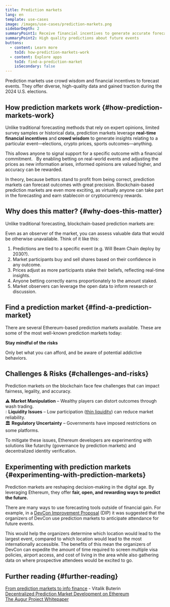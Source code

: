 ```yaml
---
title: Prediction markets
lang: en
template: use-cases
image: /images/use-cases/prediction-markets.png
sidebarDepth: 2
summaryPoint1: Receive financial incentives to generate accurate forecasts 
summaryPoint2: High quality predictions about future events
buttons: 
  - content: Learn more
    toId: how-prediction-markets-work
  - content: Explore apps
    toId: find-a-prediction-market
    isSecondary: false
---
```


Prediction markets use crowd wisdom and financial incentives to forecast events. They offer diverse, high-quality data and gained traction during the 2024 U.S. elections.

## How prediction markets work {#how-prediction-markets-work}

Unlike traditional forecasting methods that rely on expert opinions, limited survey samples or historical data, prediction markets leverage **real-time financial incentives** and **crowd wisdom** to generate insights relating to a particular event—elections, crypto prices, sports outcomes—anything. 

This allows anyone to signal support for a specific outcome with a financial commitment.
 
By enabling betting on real-world events and adjusting the prices as new information arises, informed opinions are valued higher, and accuracy can be rewarded. 

In theory, because bettors stand to profit from being correct, prediction markets can forecast outcomes with great precision. Blockchain-based prediction markets are even more exciting, as virtually anyone can take part in the forecasting and earn stablecoin or cryptocurrency rewards.

## Why does this matter? {#why-does-this-matter}

Unlike traditional forecasting, blockchain-based prediction markets are:

<CardGrid>
  <Card title="Incentivized" emoji=":money_with_wings:" description="Participants stake real funds, which infers high-quality predictions."/>
  <Card title="Decentralization" emoji="🌎" description="Using blockchain and smart contracts ensures transparent and automated payouts." />
  <Card title="Market driven odds" emoji="🤝" description="Prices are set by traders buying and selling outcome shares, rather than preset by a centralized bookmaker." />
</CardGrid>

Even as an observer of the market, you can assess valuable data that would be otherwise unavailable. Think of it like this:

1. Predictions are tied to a specific event (e.g. Will Beam Chain deploy by 2030?).
2. Market participants buy and sell shares based on their confidence in any outcome.
3. Prices adjust as more participants stake their beliefs, reflecting real-time insights.
4. Anyone betting correctly earns proportionately to the amount staked. 
5. Market observers can leverage the open data to inform research or discussion.

## Find a prediction market {#find-a-prediction-market}

There are several Ethereum-based prediction markets available. These are some of the most well-known prediction markets today:

<PredictionMarketLists />

<InfoBanner isWarning emoji="💡">
  <p className="mt-0"><strong>Stay mindful of the risks</strong></p>
  <p className="mt-2">Only bet what you can afford, and be aware of potential addictive behaviors.</p>
</InfoBanner>

## Challenges & Risks {#challenges-and-risks}

Prediction markets on the blockchain face few challenges that can impact fairness, legality, and accuracy.

⚠️ **Market Manipulation** – Wealthy players can distort outcomes through wash trading.  
💧 **Liquidity Issues** – Low participation ([thin liquidity](https://www.investopedia.com/terms/t/thinmarket.asp)) can reduce market reliability.  
🏛 **Regulatory Uncertainty** – Governments have imposed restrictions on some platforms.

To mitigate these issues, Ethereum developers are experimenting with solutions like futarchy (governance by prediction markets) and decentralized identity verification.

## Experimenting with prediction markets {#experimenting-with-prediction-markets}

Prediction markets are reshaping decision-making in the digital age. By leveraging Ethereum, they offer **fair, open, and rewarding ways to predict the future.**

There are many ways to use forecasting tools outside of financial gain. For example, in a [DevCon Improvement Proposal](https://forum.devcon.org/t/futarchy-decision-markets-for-deciding-next-devcon/5305) (DIP) it was suggested that the organizers of DevCon use prediction markets to anticipate attendance for future events. 

This would help the organizers determine which location would lead to the largest event, compared to which location would lead to the most internationally accessible. The benefits of this mean the organizers of DevCon can expedite the amount of time required to screen multiple
visa policies, airport access, and cost of living in the area while also gathering data on where prospective attendees would be excited to go.

## Further reading {#further-reading}

[From prediction markets to info finance](https://vitalik.eth.limo/general/2024/11/09/infofinance.html) - Vitalik Buterin  
[Decentralized Prediction Market Development on Ethereum](https://blockchain.oodles.io/dev-blog/decentralized-prediction-market-development-ethereum/)  
[The Augur Project Whitepaper](https://github.com/AugurProject/whitepaper)  